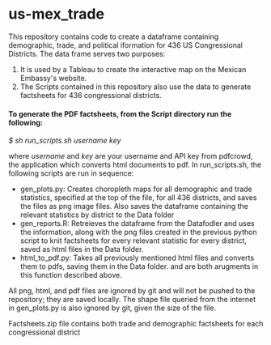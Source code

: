 # us-mex_trade
This repository contains code to create a dataframe containing demographic, trade, and political iformation for 436 US Congressional Districts. The data frame serves two purposes:
1) It is used by a Tableau to create the interactive map on the Mexican Embassy's website. 
2) The Scripts contained in this repository also use the data to generate factsheets for 436 congressional districts.

#### To generate the PDF factsheets, from the Script directory run the following: 
*$ sh run_scripts.sh username key* 

where _username_ and _key_ are your username and API key from pdfcrowd, the application which converts html documents to pdf. In run_scripts.sh, the following scripts are run in sequence:
  
* gen_plots.py: Creates choropleth maps for all demographic and trade statistics, specified at the top of the file, for all 436 districts, and saves the files as png image files. Also saves the dataframe containing the relevant statistics by district to the Data folder
* gen_reports.R: Retreieves the dataframe from the Datafodler and uses the information, along with the png files created in the previous python script to knit factsheets for every relevant statistic for every district, saved as html files in the Data folder.
* html_to_pdf.py: Takes all previously mentioned html files and converts them to pdfs, saving them in the Data folder. <username> and <key> are both arugments in this function described above.

All png, html, and pdf files are ignored by git and will not be pushed to the repository; they are saved locally. The shape file queried from the internet in gen_plots.py is also ignored by git, given the size of the file.

Factsheets.zip file contains both trade and demographic factsheets for each congressional district
